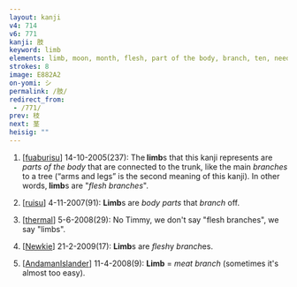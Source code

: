```yaml
---
layout: kanji
v4: 714
v6: 771
kanji: 肢
keyword: limb
elements: limb, moon, month, flesh, part of the body, branch, ten, needle, crotch
strokes: 8
image: E882A2
on-yomi: シ
permalink: /肢/
redirect_from:
 - /771/
prev: 枝
next: 茎
heisig: ""
---
```


1) [<a href="http://kanji.koohii.com/profile/fuaburisu">fuaburisu</a>] 14-10-2005(237): The<strong> limb</strong>s that this kanji represents are <em>parts of the body</em> that are connected to the trunk, like the main <em>branches</em> to a tree (“arms and legs” is the second meaning of this kanji). In other words,<strong> limb</strong>s are &quot;<em>flesh branches</em>&quot;.

2) [<a href="http://kanji.koohii.com/profile/ruisu">ruisu</a>] 4-11-2007(91): <strong>Limb</strong>s are <em>body parts</em> that <em>branch</em> off.

3) [<a href="http://kanji.koohii.com/profile/thermal">thermal</a>] 5-6-2008(29): No Timmy, we don&#039;t say &quot;flesh branches&quot;, we say &quot;limbs&quot;.

4) [<a href="http://kanji.koohii.com/profile/Newkie">Newkie</a>] 21-2-2009(17): <strong>Limb</strong>s are <em>flesh</em>y <em>branch</em>es.

5) [<a href="http://kanji.koohii.com/profile/AndamanIslander">AndamanIslander</a>] 11-4-2008(9): <strong>Limb</strong> = <em>meat branch</em> (sometimes it&#039;s almost too easy).

